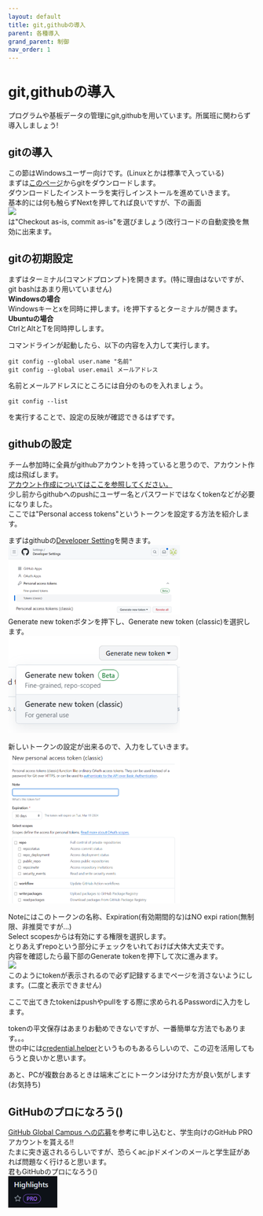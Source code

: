 ```yaml
---
layout: default
title: git,githubの導入
parent: 各種導入
grand_parent: 制御
nav_order: 1
---
```

# git,githubの導入  
プログラムや基板データの管理にgit,githubを用いています。所属班に関わらず導入しましょう!  

## gitの導入  
この節はWindowsユーザー向けです。(Linuxとかは標準で入っている)  
まずは[このページ](https://gitforwindows.org/)からgitをダウンロードします。  
ダウンロードしたインストーラを実行しインストールを進めていきます。  
基本的には何も触らずNextを押してれば良いですが、下の画面  
<img src='https://qiita-user-contents.imgix.net/https%3A%2F%2Fqiita-image-store.s3.ap-northeast-1.amazonaws.com%2F0%2F82535%2F7cfd6590-4a8d-e913-d28e-b4a22fb2a892.png?ixlib=rb-1.2.2&auto=format&gif-q=60&q=75&w=1400&fit=max&s=9ce2e2f0d906fde35dafa22f25e6a178' width='350'>  
は"Checkout as-is, commit as-is"を選びましょう(改行コードの自動変換を無効に出来ます。  

## gitの初期設定  
まずはターミナル(コマンドプロンプト)を開きます。(特に理由はないですが、git bashはあまり用いていません)  
**Windowsの場合**  
Windowsキーとxを同時に押します。iを押下するとターミナルが開きます。  
**Ubuntuの場合**  
CtrlとAltとTを同時押しします。

コマンドラインが起動したら、以下の内容を入力して実行します。  
```
git config --global user.name "名前"
git config --global user.email メールアドレス
```
名前とメールアドレスにところには自分のものを入れましょう。  
```
git config --list
```
を実行することで、設定の反映が確認できるはずです。  

## githubの設定  
チーム参加時に全員がgithubアカウントを持っていると思うので、アカウント作成は飛ばします。  
[アカウント作成についてはここを参照してください。](https://docs.github.com/ja/get-started/start-your-journey/creating-an-account-on-github)  
少し前からgithubへのpushにユーザー名とパスワードではなくtokenなどが必要になりました。  
ここでは"Personal access tokens"というトークンを設定する方法を紹介します。  

まずはgithubの[Developer Setting](https://github.com/settings/tokens)を開きます。  
<img src='img/git,githubの導入_2024-02-18-01-00-45.png' width='350'>  
Generate new tokenボタンを押下し、Generate new token (classic)を選択します。  
<img src='img/git,githubの導入_2024-02-18-01-02-27.png' width='350'>  

新しいトークンの設定が出来るので、入力をしていきます。  
<img src='img/git,githubの導入_2024-02-18-01-03-24.png' width='350'>  

Noteにはこのトークンの名称、Expiration(有効期間的な)はNO expi ration(無制限、非推奨ですが...)  
Select scopesからは有効にする権限を選択します。  
とりあえずrepoという部分にチェックをいれておけば大体大丈夫です。  
内容を確認したら最下部のGenerate tokenを押下して次に進みます。  
<img src='https://docs.github.com/assets/cb-17251/mw-1440/images/help/settings/personal-access-tokens.webp' width='350'>   
このようにtokenが表示されるので必ず記録するまでページを消さないようにします。(二度と表示できません)  

ここで出てきたtokenはpushやpullをする際に求められるPasswordに入力をします。  

tokenの平文保存はあまりお勧めできないですが、一番簡単な方法でもあります。。。  
世の中には[credential.helper](https://qiita.com/mtkhs/items/919264a9b04b9ecc5d5a)というものもあるらしいので、この辺を活用してもらうと良いかと思います。  

あと、PCが複数台あるときは端末ごとにトークンは分けた方が良い気がします(お気持ち)  

## GitHubのプロになろう()  
[GitHub Global Campus への応募](https://docs.github.com/ja/education/explore-the-benefits-of-teaching-and-learning-with-github-education/github-global-campus-for-students/apply-to-github-global-campus-as-a-student#github-global-campus-%E3%81%B8%E3%81%AE%E5%BF%9C%E5%8B%9F)を参考に申し込むと、学生向けのGitHub PROアカウントを貰える!!  
たまに突き返されるらしいですが、恐らくac.jpドメインのメールと学生証があれば問題なく行けると思います。  
君もGitHubのプロになろう()  
<img src='img/git,githubの導入_2024-02-18-03-52-18.png' width='100'>  